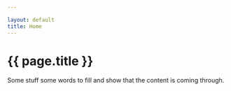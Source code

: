 ```yaml
---

layout: default
title: Home
---
```


# {{ page.title }}

Some stuff some words to fill and show that the content is coming through.  
